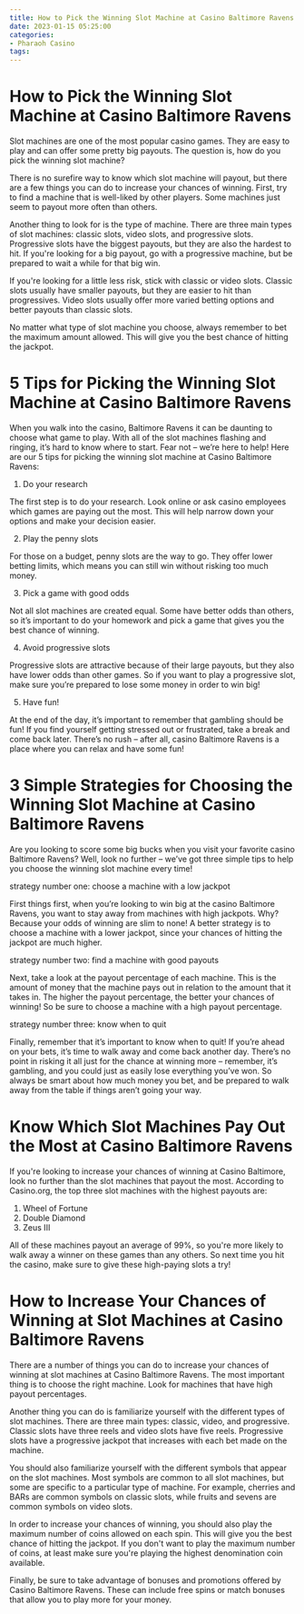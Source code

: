 ```yaml
---
title: How to Pick the Winning Slot Machine at Casino Baltimore Ravens
date: 2023-01-15 05:25:00
categories:
- Pharaoh Casino
tags:
---
```



#  How to Pick the Winning Slot Machine at Casino Baltimore Ravens

Slot machines are one of the most popular casino games. They are easy to play and can offer some pretty big payouts. The question is, how do you pick the winning slot machine?

There is no surefire way to know which slot machine will payout, but there are a few things you can do to increase your chances of winning. First, try to find a machine that is well-liked by other players. Some machines just seem to payout more often than others.

Another thing to look for is the type of machine. There are three main types of slot machines: classic slots, video slots, and progressive slots. Progressive slots have the biggest payouts, but they are also the hardest to hit. If you're looking for a big payout, go with a progressive machine, but be prepared to wait a while for that big win.

If you're looking for a little less risk, stick with classic or video slots. Classic slots usually have smaller payouts, but they are easier to hit than progressives. Video slots usually offer more varied betting options and better payouts than classic slots.

No matter what type of slot machine you choose, always remember to bet the maximum amount allowed. This will give you the best chance of hitting the jackpot.

#  5 Tips for Picking the Winning Slot Machine at Casino Baltimore Ravens

When you walk into the casino, Baltimore Ravens it can be daunting to choose what game to play. With all of the slot machines flashing and ringing, it’s hard to know where to start. Fear not – we’re here to help! Here are our 5 tips for picking the winning slot machine at Casino Baltimore Ravens:

1. Do your research

The first step is to do your research. Look online or ask casino employees which games are paying out the most. This will help narrow down your options and make your decision easier.

2. Play the penny slots

For those on a budget, penny slots are the way to go. They offer lower betting limits, which means you can still win without risking too much money.

3. Pick a game with good odds

Not all slot machines are created equal. Some have better odds than others, so it’s important to do your homework and pick a game that gives you the best chance of winning.

4. Avoid progressive slots

Progressive slots are attractive because of their large payouts, but they also have lower odds than other games. So if you want to play a progressive slot, make sure you’re prepared to lose some money in order to win big!

5. Have fun!

At the end of the day, it’s important to remember that gambling should be fun! If you find yourself getting stressed out or frustrated, take a break and come back later. There’s no rush – after all, casino Baltimore Ravens is a place where you can relax and have some fun!

#  3 Simple Strategies for Choosing the Winning Slot Machine at Casino Baltimore Ravens

Are you looking to score some big bucks when you visit your favorite casino Baltimore Ravens? Well, look no further – we’ve got three simple tips to help you choose the winning slot machine every time!

 strategy number one: choose a machine with a low jackpot

First things first, when you’re looking to win big at the casino Baltimore Ravens, you want to stay away from machines with high jackpots. Why? Because your odds of winning are slim to none! A better strategy is to choose a machine with a lower jackpot, since your chances of hitting the jackpot are much higher.

strategy number two: find a machine with good payouts

Next, take a look at the payout percentage of each machine. This is the amount of money that the machine pays out in relation to the amount that it takes in. The higher the payout percentage, the better your chances of winning! So be sure to choose a machine with a high payout percentage.

strategy number three: know when to quit

Finally, remember that it’s important to know when to quit! If you’re ahead on your bets, it’s time to walk away and come back another day. There’s no point in risking it all just for the chance at winning more – remember, it’s gambling, and you could just as easily lose everything you’ve won. So always be smart about how much money you bet, and be prepared to walk away from the table if things aren’t going your way.

#  Know Which Slot Machines Pay Out the Most at Casino Baltimore Ravens

If you're looking to increase your chances of winning at Casino Baltimore, look no further than the slot machines that payout the most. According to Casino.org, the top three slot machines with the highest payouts are:

1. Wheel of Fortune
2. Double Diamond
3. Zeus III

All of these machines payout an average of 99%, so you're more likely to walk away a winner on these games than any others. So next time you hit the casino, make sure to give these high-paying slots a try!

#  How to Increase Your Chances of Winning at Slot Machines at Casino Baltimore Ravens

There are a number of things you can do to increase your chances of winning at slot machines at Casino Baltimore Ravens. The most important thing is to choose the right machine. Look for machines that have high payout percentages.

Another thing you can do is familiarize yourself with the different types of slot machines. There are three main types: classic, video, and progressive. Classic slots have three reels and video slots have five reels. Progressive slots have a progressive jackpot that increases with each bet made on the machine.

You should also familiarize yourself with the different symbols that appear on the slot machines. Most symbols are common to all slot machines, but some are specific to a particular type of machine. For example, cherries and BARs are common symbols on classic slots, while fruits and sevens are common symbols on video slots.

In order to increase your chances of winning, you should also play the maximum number of coins allowed on each spin. This will give you the best chance of hitting the jackpot. If you don't want to play the maximum number of coins, at least make sure you're playing the highest denomination coin available.

Finally, be sure to take advantage of bonuses and promotions offered by Casino Baltimore Ravens. These can include free spins or match bonuses that allow you to play more for your money.